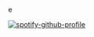 e

[![spotify-github-profile](https://spotify-github-profile.kittinanx.com/api/view?uid=31eoartwwvi7637xugf2xowzc2d4&cover_image=true&theme=novatorem&show_offline=false&background_color=121212&interchange=false&bar_color=b8a77d&bar_color_cover=false)](https://spotify-github-profile.kittinanx.com/api/view?uid=31eoartwwvi7637xugf2xowzc2d4&redirect=true)
